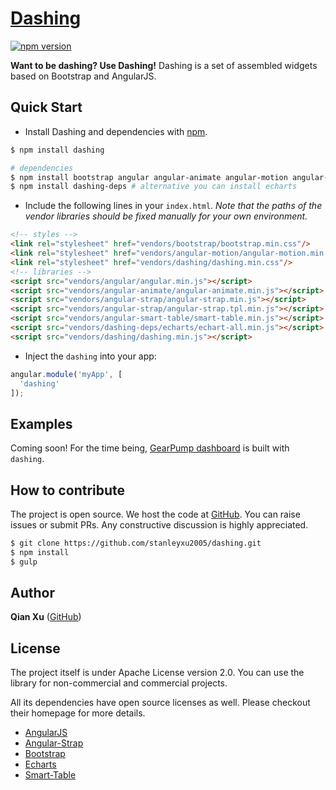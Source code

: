 # [Dashing](https://github.com/stanleyxu2005/dashing)

[![npm version](https://badge.fury.io/js/dashing.svg)](http://badge.fury.io/js/dashing) 

**Want to be dashing? Use Dashing!** Dashing is a set of assembled widgets based on Bootstrap and AngularJS.


## Quick Start

+ Install Dashing and dependencies with [npm](https://nodejs.org/).

``` bash
$ npm install dashing

# dependencies
$ npm install bootstrap angular angular-animate angular-motion angular-strap angular-smart-table
$ npm install dashing-deps # alternative you can install echarts
```

+ Include the following lines in your `index.html`. *Note that the paths of the vendor libraries should be fixed manually for your own environment.*

``` html
<!-- styles -->
<link rel="stylesheet" href="vendors/bootstrap/bootstrap.min.css"/>
<link rel="stylesheet" href="vendors/angular-motion/angular-motion.min.css"/>
<link rel="stylesheet" href="vendors/dashing/dashing.min.css"/>
<!-- libraries -->
<script src="vendors/angular/angular.min.js"></script>
<script src="vendors/angular-animate/angular-animate.min.js"></script>
<script src="vendors/angular-strap/angular-strap.min.js"></script>
<script src="vendors/angular-strap/angular-strap.tpl.min.js"></script>
<script src="vendors/angular-smart-table/smart-table.min.js"></script>
<script src="vendors/dashing-deps/echarts/echart-all.min.js"></script>
<script src="vendors/dashing/dashing.min.js"></script>
```

+ Inject the `dashing` into your app:

``` js
angular.module('myApp', [
  'dashing'
]);
```

## Examples 

Coming soon! For the time being, [GearPump dashboard](https://github.com/gearpump/gearpump/tree/master/services/dashboard) is built with `dashing`.

## How to contribute

The project is open source. We host the code at [GitHub](https://github.com/stanleyxu2005/dashing). You can raise issues or submit PRs. Any constructive discussion is highly appreciated.

``` bash
$ git clone https://github.com/stanleyxu2005/dashing.git
$ npm install
$ gulp
```

## Author

**Qian Xu** ([GitHub](https://github.com/stanleyxu2005))


## License

The project itself is under Apache License version 2.0. You can use the library for non-commercial and commercial projects. 

All its dependencies have open source licenses as well. Please checkout their homepage for more details.

+ [AngularJS](http://angularjs.org)
+ [Angular-Strap](http://mgcrea.github.io/angular-strap)
+ [Bootstrap](http://getbootstrap.com)
+ [Echarts](http://echarts.baidu.com/)
+ [Smart-Table](http://lorenzofox3.github.io/smart-table-website/)
